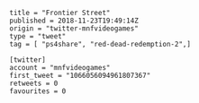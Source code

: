 ```
title = "Frontier Street"
published = 2018-11-23T19:49:14Z
origin = "twitter-mnfvideogames"
type = "tweet"
tag = [ "ps4share", "red-dead-redemption-2",]

[twitter]
account = "mnfvideogames"
first_tweet = "1066056094961807367"
retweets = 0
favourites = 0
```

<p class='image'><img src='https://mnf.m17s.net/2018/11/23/DstkXblX4AAvoBP.jpg' alt=''></p>

